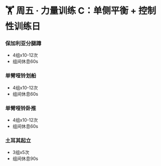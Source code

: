 # 🏋️ 周五 · 力量训练 C：单侧平衡 + 控制性训练日

### 保加利亚分腿蹲
- 4组x10-12次
- 组间休息60s

### 单臂哑铃划船
- 4组x10-12次
- 组间休息60s

### 单臂哑铃卧推
- 4组x10-12次
- 组间休息60s

### 土耳其起立
- 3组x5次
- 组间休息90s

